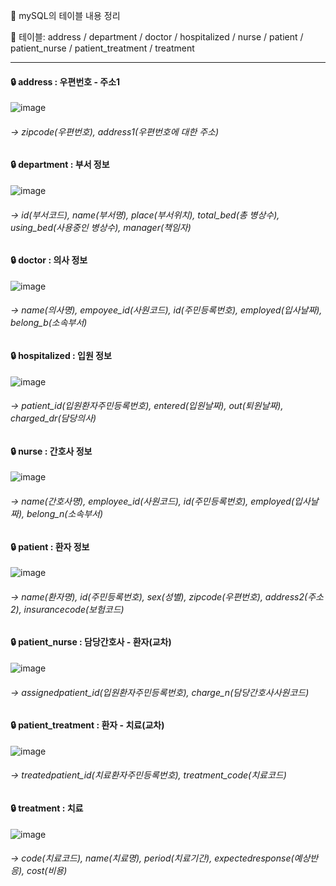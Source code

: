 
📘 mySQL의 테이블 내용 정리

📘 테이블: address / department / doctor / hospitalized / nurse / patient / patient_nurse / patient_treatment / treatment

***

#### 🔒 address : 우편번호 - 주소1

![image](https://user-images.githubusercontent.com/85846475/122490131-3ada9f80-d01c-11eb-9944-01fad8341442.png)

###### → zipcode(우편번호), address1(우편번호에 대한 주소)
   

#### 🔒 department : 부서 정보

![image](https://user-images.githubusercontent.com/85846475/122490151-45953480-d01c-11eb-87a2-f1b0ab985d9b.png)

###### → id(부서코드), name(부서명), place(부서위치), total_bed(총 병상수), using_bed(사용중인 병상수), manager(책임자)


#### 🔒 doctor : 의사 정보

![image](https://user-images.githubusercontent.com/85846475/122490254-8a20d000-d01c-11eb-90e1-f8f7faf2e50d.png)

###### → name(의사명), empoyee_id(사원코드), id(주민등록번호), employed(입사날짜), belong_b(소속부서)


#### 🔒 hospitalized : 입원 정보

![image](https://user-images.githubusercontent.com/85846475/122490458-03b8be00-d01d-11eb-9fcf-cf2de80ec1d7.png)

###### → patient_id(입원환자주민등록번호), entered(입원날짜), out(퇴원날짜), charged_dr(담당의사)


#### 🔒 nurse : 간호사 정보

![image](https://user-images.githubusercontent.com/85846475/122490615-5b572980-d01d-11eb-845b-dba3ca30007b.png)

###### → name(간호사명), employee_id(사원코드), id(주민등록번호), employed(입사날짜), belong_n(소속부서)


#### 🔒 patient : 환자 정보
![image](https://user-images.githubusercontent.com/85846475/122490768-affaa480-d01d-11eb-93fd-df0748ffcf66.png)

###### → name(환자명), id(주민등록번호), sex(성별), zipcode(우편번호), address2(주소2), insurancecode(보험코드)


#### 🔒 patient_nurse : 담당간호사 - 환자(교차)

![image](https://user-images.githubusercontent.com/85846475/122490797-bee15700-d01d-11eb-91fb-5a2f1ab7a81a.png)

###### → assignedpatient_id(입원환자주민등록번호), charge_n(담당간호사사원코드)


#### 🔒 patient_treatment : 환자 - 치료(교차)

![image](https://user-images.githubusercontent.com/85846475/122490888-ec2e0500-d01d-11eb-9324-e1d64708e3e6.png)

###### → treatedpatient_id(치료환자주민등록번호), treatment_code(치료코드)


#### 🔒 treatment : 치료

![image](https://user-images.githubusercontent.com/85846475/122490997-197ab300-d01e-11eb-8334-3af9b91b903f.png)

###### → code(치료코드), name(치료명), period(치료기간), expectedresponse(예상반응), cost(비용)


